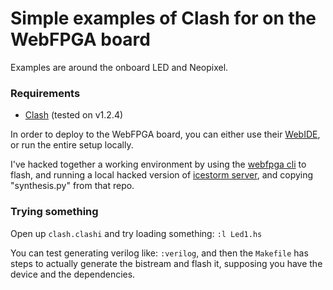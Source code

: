 # Simple examples of Clash for on the WebFPGA board

Examples are around the onboard LED and Neopixel.


### Requirements

- [Clash](https://clash-lang.org/) (tested on v1.2.4)

In order to deploy to the WebFPGA board, you can either use their
[WebIDE](https://webfpga.io/), or run the entire setup locally.

I've hacked together a working environment by using the [webfpga
cli](https://github.com/webfpga/cli.git) to flash, and running a
local hacked version of [icestorm
server](https://github.com/silky/icestorm-server), and copying "synthesis.py"
from that repo.

### Trying something

Open up `clash.clashi` and try loading something: `:l Led1.hs`

You can test generating verilog like: `:verilog`, and then the `Makefile` has
steps to actually generate the bistream and flash it, supposing you have the
device and the dependencies.
